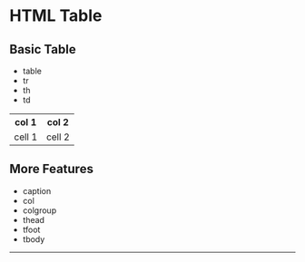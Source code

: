 # HTML Table

## Basic Table

- table
- tr
- th
- td

<table>
  <tr>
    <th>col 1</th>
    <th>col 2</th>
  </tr>
  <tr>
    <td>cell 1</td>
    <td>cell 2</td>
  </tr>
</table>

## More Features

- caption
- col
- colgroup
- thead
- tfoot
- tbody

---
